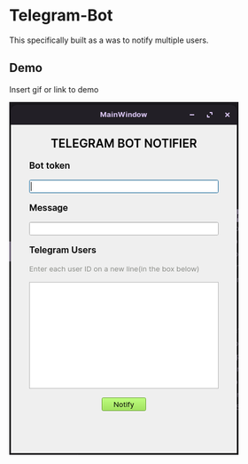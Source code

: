 
# Telegram-Bot
This specifically built as a was to notify multiple users.


## Demo

Insert gif or link to demo

![alt text](https://github.com/KodinGuy08/TelegramBot/blob/main/demo.png)
